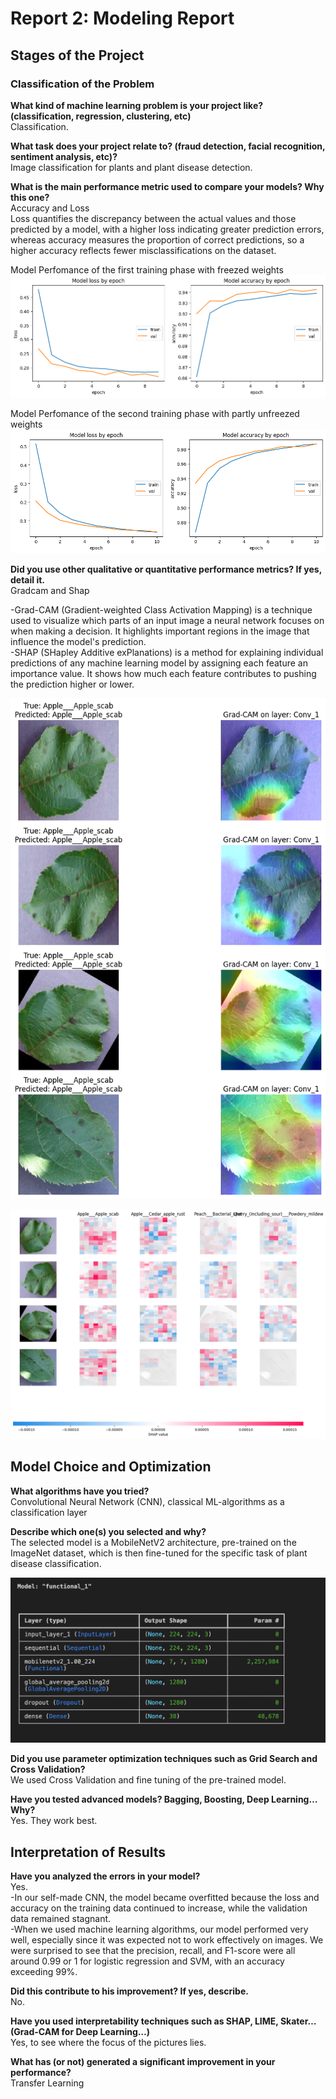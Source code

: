 # Report 2: Modeling Report

## Stages of the Project

### Classification of the Problem

**What kind of machine learning problem is your project like? (classification, regression, clustering, etc)**  
Classification.

**What task does your project relate to? (fraud detection, facial recognition, sentiment analysis, etc)?**  
Image classification for plants and plant disease detection.

**What is the main performance metric used to compare your models? Why this one?**  
Accuracy and Loss  
Loss quantifies the discrepancy between the actual values and those predicted by a model, with a higher loss indicating greater prediction errors, whereas accuracy measures the proportion of correct predictions, so a higher accuracy reflects fewer misclassifications on the dataset.

Model Perfomance of the first training phase with freezed weights 
![alt text](../02_figures/Viz_6.png)

Model Perfomance of the second training phase with partly unfreezed weights 
![alt text](../02_figures/Viz_7.png)

**Did you use other qualitative or quantitative performance metrics? If yes, detail it.**  
Gradcam and Shap

-Grad-CAM (Gradient-weighted Class Activation Mapping) is a technique used to visualize which parts of an input image a neural network focuses on when making a decision. It highlights important regions in the image that influence the model's prediction.  
-SHAP (SHapley Additive exPlanations) is a method for explaining individual predictions of any machine learning model by assigning each feature an importance value. It shows how much each feature contributes to pushing the prediction higher or lower.

![alt text](../02_figures/Viz_9.png)


![alt text](../02_figures/Viz_10.png)


## Model Choice and Optimization

**What algorithms have you tried?**  
Convolutional Neural Network (CNN), classical ML-algorithms as a classification layer

**Describe which one(s) you selected and why?**  
The selected model is a MobileNetV2 architecture, pre-trained on the ImageNet dataset, which is then fine-tuned for the specific task of plant disease classification.

![alt text](../02_figures/Viz_8.png)


**Did you use parameter optimization techniques such as Grid Search and Cross Validation?**  
We used Cross Validation and fine tuning of the pre-trained model.

**Have you tested advanced models? Bagging, Boosting, Deep Learning… Why?**  
Yes. They work best.

## Interpretation of Results

**Have you analyzed the errors in your model?**  
Yes.  
-In our self-made CNN, the model became overfitted because the loss and accuracy on the training data continued to increase, while the validation data remained stagnant.  
-When we used machine learning algorithms, our model performed very well, especially since it was expected not to work effectively on images. We were surprised to see that the precision, recall, and F1-score were all around 0.99 or 1 for logistic regression and SVM, with an accuracy exceeding 99%.

**Did this contribute to his improvement? If yes, describe.**  
No.

**Have you used interpretability techniques such as SHAP, LIME, Skater… (Grad-CAM for Deep Learning…)**  
Yes, to see where the focus of the pictures lies.

**What has (or not) generated a significant improvement in your performance?**  
Transfer Learning